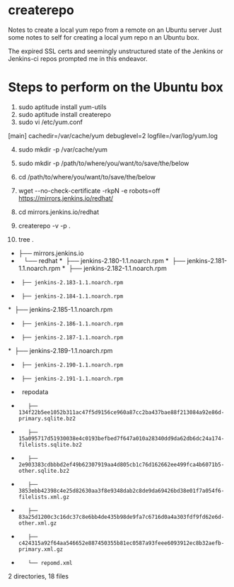 # createrepo
Notes to create a local yum repo from a remote on an Ubuntu server
Just some notes to self for creating a local yum repo n an Ubuntu box.

The expired SSL certs and seemingly unstructured state of the Jenkins or Jenkins-ci repos prompted me in this endeavor.

# Steps to perform on the Ubuntu box
1) sudo aptitude install yum-utils
2) sudo aptitude install createrepo
3) sudo vi /etc/yum.conf
 

[main]
cachedir=/var/cache/yum
debuglevel=2
logfile=/var/log/yum.log

4) sudo mkdir -p /var/cache/yum
5) sudo mkdir -p /path/to/where/you/want/to/save/the/below
6) cd /path/to/where/you/want/to/save/the/below
7) wget --no-check-certificate -rkpN -e robots=off  https://mirrors.jenkins.io/redhat/
8) cd mirrors.jenkins.io/redhat
9) createrepo -v -p .

10) tree
.
* ├── mirrors.jenkins.io
*    └── redhat
*      ├── jenkins-2.180-1.1.noarch.rpm
*      ├── jenkins-2.181-1.1.noarch.rpm
*      ├── jenkins-2.182-1.1.noarch.rpm
*      ├── jenkins-2.183-1.1.noarch.rpm
*      ├── jenkins-2.184-1.1.noarch.rpm
*      ├── jenkins-2.185-1.1.noarch.rpm
*      ├── jenkins-2.186-1.1.noarch.rpm
*      ├── jenkins-2.187-1.1.noarch.rpm
*      ├── jenkins-2.189-1.1.noarch.rpm
*      ├── jenkins-2.190-1.1.noarch.rpm
*      ├── jenkins-2.191-1.1.noarch.rpm
*       repodata
*        ├── 134f22b5ee1052b311ac47f5d9156ce960a87cc2ba437bae88f213084a92e86d-primary.sqlite.bz2
*        ├── 15a095717d51930038e4c0193befbed7f647a010a28340dd9da62db6dc24a174-filelists.sqlite.bz2
*        ├── 2e903383cdbbbd2ef49b62307919aa4d805cb1c76d162662ee499fca4b6071b5-other.sqlite.bz2
*        ├── 3853ebb42398c4e25d82630aa3f8e9348dab2c8de9da69426bd38e01f7a054f6-filelists.xml.gz
*        ├── 83a25d1200c3c16dc37c8e6bb4de435b98de9fa7c6716d0a4a303fdf9fd62e6d-other.xml.gz
*        ├── c424315a92f64aa546652e887450355b81ec0587a93feee6093912ec8b32aefb-primary.xml.gz
*        └── repomd.xml
2 directories, 18 files

